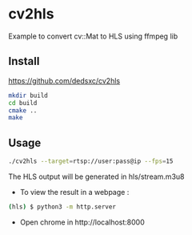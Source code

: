 # cv2hls

Example to convert cv::Mat to HLS using ffmpeg lib

## Install

https://github.com/dedsxc/cv2hls

```sh
mkdir build
cd build
cmake ..
make
```

## Usage

```sh
./cv2hls --target=rtsp://user:pass@ip --fps=15
```
The HLS output will be generated in hls/stream.m3u8

- To view the result in a webpage :

```sh
(hls) $ python3 -m http.server
```

- Open chrome in http://localhost:8000
